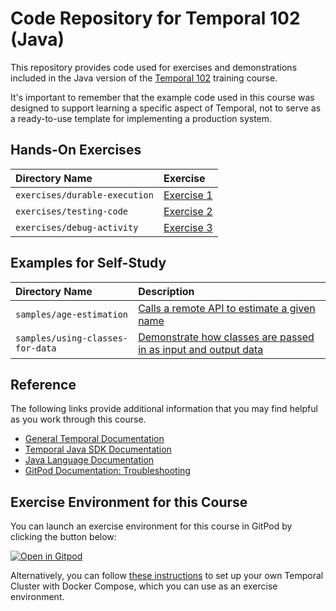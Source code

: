 # Code Repository for Temporal 102 (Java)

This repository provides code used for exercises and demonstrations
included in the Java version of the
[Temporal 102](https://learn.temporal.io/courses/temporal_102)
training course.

It's important to remember that the example code used in this course was designed to support learning a specific aspect of Temporal, not to serve as a ready-to-use template for implementing a production system.

## Hands-On Exercises

| Directory Name                | Exercise                                            |
| :---------------------------- | :-------------------------------------------------- |
| `exercises/durable-execution` | [Exercise 1](exercises/durable-execution/README.md) |
| `exercises/testing-code`      | [Exercise 2](exercises/testing-code/README.md)      |
| `exercises/debug-activity`    | [Exercise 3](exercises/debug-activity/README.md)    |

## Examples for Self-Study

| Directory Name           | Description                                                                             |
| :----------------------- | :-------------------------------------------------------------------------------------- |
| `samples/age-estimation` | [Calls a remote API to estimate a given name](samples/age-estimation)                   |
| `samples/using-classes-for-data`  | [Demonstrate how classes are passed in as input and output data](samples/using-classes-for-data) |

## Reference

The following links provide additional information that you may find helpful as you work through this course.

- [General Temporal Documentation](https://docs.temporal.io/)
- [Temporal Java SDK Documentation](https://www.javadoc.io/doc/io.temporal/temporal-sdk/latest/index.html)
- [Java Language Documentation](https://docs.oracle.com/en/java/)
- [GitPod Documentation: Troubleshooting](https://www.gitpod.io/docs/troubleshooting)

## Exercise Environment for this Course

You can launch an exercise environment for this course in GitPod by
clicking the button below:

[![Open in Gitpod](https://gitpod.io/button/open-in-gitpod.svg)](https://gitpod.io/#https://github.com/temporalio/edu-102-java-code)

Alternatively, you can follow
[these instructions](https://learn.temporal.io/getting_started/java/dev_environment/) to
set up your own Temporal Cluster with Docker Compose, which you can use as an
exercise environment.
